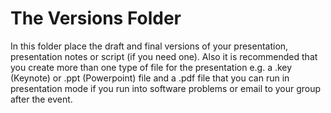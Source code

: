 # The Versions Folder

In this folder place the draft and final versions of your presentation, presentation notes or script (if you need one). Also it is recommended that you create more than one type of file for the presentation e.g. a .key (Keynote) or .ppt (Powerpoint) file and a .pdf file that you can run in presentation mode if you run into software problems or email to your group after the event.
